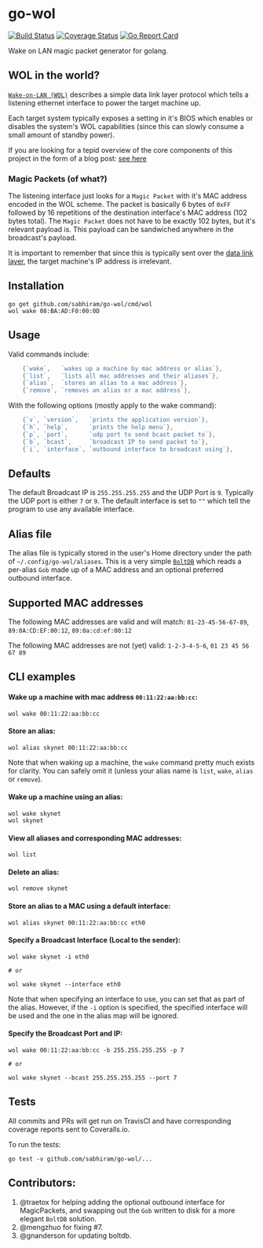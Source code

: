 # go-wol

[![Build Status](https://travis-ci.org/sabhiram/go-wol.svg?branch=master)](https://travis-ci.org/sabhiram/go-wol) [![Coverage Status](https://coveralls.io/repos/github/sabhiram/go-wol/badge.svg?branch=master)](https://coveralls.io/github/sabhiram/go-wol?branch=master) [![Go Report Card](https://goreportcard.com/badge/github.com/sabhiram/go-wol)](https://goreportcard.com/report/github.com/sabhiram/go-wol)

Wake on LAN magic packet generator for golang.


## WOL in the world?

[`Wake-on-LAN (WOL)`](http://en.wikipedia.org/wiki/Wake-on-LAN) describes a simple data link layer protocol which tells a listening ethernet interface to power the target machine up.

Each target system typically exposes a setting in it's BIOS which enables or disables the system's WOL capabilities (since this can slowly consume a small amount of standby power).

If you are looking for a tepid overview of the core components of this project in the form of a blog post: [see here](http://sabhiram.com/development/2015/02/16/sending_wol_packets_with_golang.html)

### Magic Packets (of what?)

The listening interface just looks for a `Magic Packet` with it's MAC address encoded in the WOL scheme. The packet is basically 6 bytes of `0xFF` followed by 16 repetitions of the destination interface's MAC address (102 bytes total). The `Magic Packet` does not have to be exactly 102 bytes, but it's relevant payload is. This payload can be sandwiched anywhere in the broadcast's payload.

It is important to remember that since this is typically sent over the [data link layer](http://en.wikipedia.org/wiki/Data_link_layer), the target machine's IP address is irrelevant.


## Installation

```
go get github.com/sabhiram/go-wol/cmd/wol
wol wake 08:BA:AD:F0:00:0D
```


## Usage

Valid commands include:
```go
    {`wake`,   `wakes up a machine by mac address or alias`},
    {`list`,   `lists all mac addresses and their aliases`},
    {`alias`,  `stores an alias to a mac address`},
    {`remove`, `removes an alias or a mac address`},
```

With the following options (mostly apply to the wake command):
```go
    {`v`, `version`,   `prints the application version`},
    {`h`, `help`,      `prints the help menu`},
    {`p`, `port`,      `udp port to send bcast packet to`},
    {`b`, `bcast`,     `broadcast IP to send packet to`},
    {`i`, `interface`, `outbound interface to broadcast using`},
```


## Defaults

The default Broadcast IP is `255.255.255.255` and the UDP Port is `9`. Typically the UDP port is either `7` or `9`. The default interface is set to `""` which tell the program to use any available interface.


## Alias file

The alias file is typically stored in the user's Home directory under the path of `~/.config/go-wol/aliases`. This is a very simple [`BoltDB`](https://github.com/coreos/bbolt) which reads a per-alias `Gob` made up of a MAC address and an optional preferred outbound interface.


## Supported MAC addresses

The following MAC addresses are valid and will match:
`01-23-45-56-67-89`, `89:0A:CD:EF:00:12`, `89:0a:cd:ef:00:12`

The following MAC addresses are not (yet) valid:
`1-2-3-4-5-6`, `01 23 45 56 67 89`


## CLI examples

#### Wake up a machine with mac address `00:11:22:aa:bb:cc`:

    wol wake 00:11:22:aa:bb:cc

#### Store an alias:

    wol alias skynet 00:11:22:aa:bb:cc

Note that when waking up a machine, the `wake` command pretty much exists for clarity. You can safely omit it (unless your alias name is `list`, `wake`, `alias` or `remove`).

#### Wake up a machine using an alias:

    wol wake skynet
    wol skynet

#### View all aliases and corresponding MAC addresses:

    wol list

#### Delete an alias:

    wol remove skynet

#### Store an alias to a MAC using a default interface:

    wol alias skynet 00:11:22:aa:bb:cc eth0

#### Specify a Broadcast Interface (Local to the sender):
```
wol wake skynet -i eth0

# or

wol wake skynet --interface eth0
```

Note that when specifying an interface to use, you can set that as part of the alias. However, if the `-i` option is specified, the specified interface will be used and the one in the alias map will be ignored.

#### Specify the Broadcast Port and IP:
```
wol wake 00:11:22:aa:bb:cc -b 255.255.255.255 -p 7

# or

wol wake skynet --bcast 255.255.255.255 --port 7
```


## Tests

All commits and PRs will get run on TravisCI and have corresponding coverage reports sent to Coveralls.io.

To run the tests:

    go test -v github.com/sabhiram/go-wol/...


## Contributors:

1. @traetox for helping adding the optional outbound interface for MagicPackets, and swapping out the `Gob` written to disk for a more elegant `BoltDB` solution.
2. @mengzhuo for fixing #7.
3. @gnanderson for updating boltdb.
